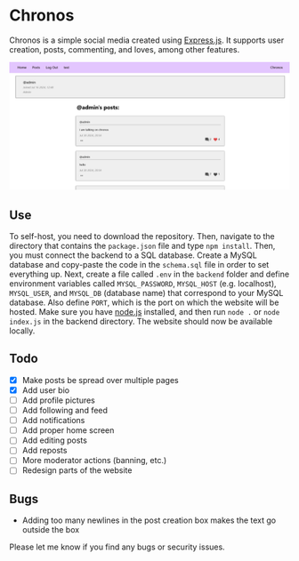 # Chronos
Chronos is a simple social media created using [Express.js](https://github.com/expressjs/express). It supports user creation, posts, commenting, and loves, among other features.

<img src="./frontend/public/images/screenshot.png" width="800"/>

## Use
To self-host, you need to download the repository. Then, navigate to the directory that contains the `package.json` file and type `npm install`. Then, you must connect the backend to a SQL database. Create a MySQL database and copy-paste the code in the `schema.sql` file in order to set everything up. Next, create a file called `.env` in the `backend` folder and define environment variables called `MYSQL_PASSWORD`, `MYSQL_HOST` (e.g. localhost), `MYSQL_USER`, and `MYSQL_DB` (database name) that correspond to your MySQL database. Also define `PORT`, which is the port on which the website will be hosted. Make sure you have [node.js](https://nodejs.org/en) installed, and then run `node .` or `node index.js` in the backend directory. The website should now be available locally.

## Todo
- [x] Make posts be spread over multiple pages
- [x] Add user bio
- [ ] Add profile pictures
- [ ] Add following and feed
- [ ] Add notifications
- [ ] Add proper home screen
- [ ] Add editing posts
- [ ] Add reposts
- [ ] More moderator actions (banning, etc.)
- [ ] Redesign parts of the website

## Bugs
- Adding too many newlines in the post creation box makes the text go outside the box

Please let me know if you find any bugs or security issues.